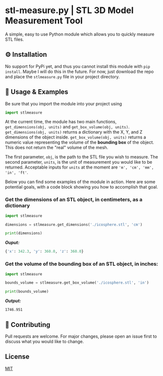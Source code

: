 # stl-measure.py | STL 3D Model Measurement Tool

A simple, easy to use Python module which allows you to quickly measure STL files.

## ⚙️ Installation

No support for PyPi yet, and thus you cannot install this module with `pip install`. Maybe I will do this in the future.
For now, just download the repo and place the `stlmeasure.py` file in your project directory.

## 🔧 Usage & Examples

Be sure that you import the module into your project using
```py
import stlmeasure
```
At the current time, the module has two main functions, `get_dimensions(obj, units)` and `get_box_volume(obj, units)`.
`get_dimensions(obj, units)` returns a dictionary with the X, Y, and Z dimensions of the object inside.
`get_box_volume(obj, units)` returns a numeric value representing the volume of the **bounding box** of the object. This does not return the "real" volume of the mesh.

The first parameter, `obj`, is the path to the STL file you wish to measure.
The second parameter, `units`, is the unit of measurement you would like to be returned.
Acceptable inputs for `units` at the moment are `'m', 'cm', 'mm', 'in', 'ft'`.

Below you can find some examples of the module in action. Here are some potential goals, with a code block showing you how to accomplish
that goal.



### **Get the dimensions of an STL object, in centimeters, as a dictionary**

```py
import stlmeasure

dimensions = stlmeasure.get_dimensions('./icosphere.stl', 'cm')

print(dimensions)
```
***Ouput:***
```py
{'x': 342.3, 'y': 360.0, 'z': 360.0}
```

### **Get the volume of the bounding box of an STL object, in inches:**

```py
import stlmeasure

bounds_volume = stlmeasure.get_box_volume('./icosphere.stl', 'in')

print(bounds_volume)
```
***Output:***
```
1746.951
```

## 🤝 Contributing
Pull requests are welcome. For major changes, please open an issue first to discuss what you would like to change.

## License
[MIT](https://choosealicense.com/licenses/mit/)
